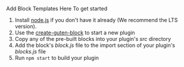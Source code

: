 Add Block Templates Here
To get started
1. Install [node.js](https://nodejs.org/en/) if you don't have it already (We recommend the LTS version).
2. Use the [create-guten-block](https://github.com/ahmadawais/create-guten-block) to start a new plugin
3. Copy any of the pre-built blocks into your plugin's _src_ directory
4. Add the block's _block.js_ file to the import section of your plugin's _blocks.js_ file
5. Run `npm start` to build your plugin